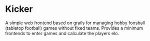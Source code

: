 # Kicker
A simple web frontend based on grails for managing hobby foosball (tabletop football) games without fixed teams. Provides a minimum frontends to enter games and calculate the players elo.
